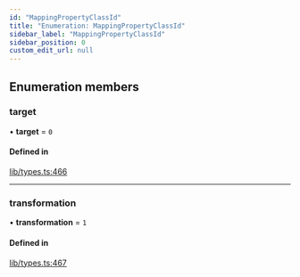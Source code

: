 ```yaml
---
id: "MappingPropertyClassId"
title: "Enumeration: MappingPropertyClassId"
sidebar_label: "MappingPropertyClassId"
sidebar_position: 0
custom_edit_url: null
---
```


## Enumeration members

### target

• **target** = `0`

#### Defined in

[lib/types.ts:466](https://github.com/nartc/mapper/blob/3ff1b7bf/packages/core/src/lib/types.ts#L466)

___

### transformation

• **transformation** = `1`

#### Defined in

[lib/types.ts:467](https://github.com/nartc/mapper/blob/3ff1b7bf/packages/core/src/lib/types.ts#L467)
